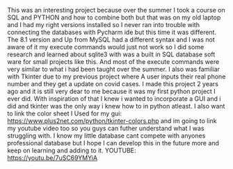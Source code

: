 This was an interesting project because over the summer I took a course on SQL and PYTHON and how to combine both but that was on my old laptop and I had my right versions installed so I never ran into trouble with connecting the databases with Pycharm ide but this time it was different. The 8.1 version and Up from MySQL had a different syntax and I was not aware of it my execute commands would just not work so I did some research and learned about sqlite3 with was a built in SQL database soft ware for small projects like this. And most of the execute commands were very similar to what i had been taught over the summer. I also was familiar with Tkinter due to my previous project where A user inputs their real phone number and they get a update on covid cases. I made this project 2 years ago and it is still very dear to me because it was my first python project I ever did. With inspiration of that I knew i wanted to incorporate a GUI and i did and tkinter was the only way i knew how to in python atleast. I also want to link the color sheet I Used for my gui: https://www.plus2net.com/python/tkinter-colors.php and im going to link my youtube video too so you guys can futher understand what I was struggling with. I know my little database cant compete with anyones professional database but I hope I can develop this in the future more and keep on learning and adding to it. YOUTUBE: https://youtu.be/7uSC69YMYiA
